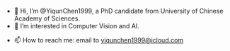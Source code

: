 - 👋 Hi, I’m @YiqunChen1999, a PhD candidate from University of Chinese Academy of Sciences. 
- 👀 I’m interested in Computer Vision and AI.
<!-- - 🌱 I’m currently learning ... -->
<!-- - 💞️ I’m looking to collaborate on ... -->
- 📫 How to reach me: email to yiqunchen1999@icloud.com

<!---
YiqunChen1999/YiqunChen1999 is a ✨ special ✨ repository because its `README.md` (this file) appears on your GitHub profile.
You can click the Preview link to take a look at your changes.
--->
